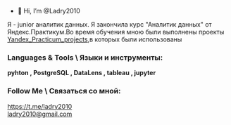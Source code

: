- 👋 Hi, I’m @Ladry2010


Я - junior аналитик данных. Я закончила курс "Аналитик данных" от Яндекс.Практикум.Во время обучения мною были выполнены проекты   [Yandex_Practicum_projects](https://github.com/Ladry2010/Yandex_Practicum_projects),в которых были использованы

### Languages & Tools \ Языки и инструменты:
**pyhton , PostgreSQL , DataLens , tableau , jupyter**



   
  
 




 
### Follow Me \ Связаться со мной:
  
https://t.me/ladry2010   
[ladry2010@gmail.com](https://mail.google.com/mail/u/0/?fs=1&tf=cm&source=mailto&to=ladry2010@gmail.com)


[image7]:https://github.com/Ladry2010/introduce/assets/156521640/c85792c5-d38a-45fc-a257-21b095458005

[image8]:https://github.com/Ladry2010/Ladry2010/assets/156521640/6e39e197-00af-420a-88da-7c80cb96bab2


[image1]:https://github.com/Ladry2010/introduce/assets/156521640/65d468ce-caa6-4d82-8d5a-f131486ae149
[image2]:https://github.com/Ladry2010/introduce/assets/156521640/55b560fd-a952-41c7-bd9c-7bb136f41bd7
[image3]:https://github.com/Ladry2010/introduce/assets/156521640/b27b921c-1882-4601-9a88-7621f25de69a
[image4]:https://github.com/Ladry2010/introduce/assets/156521640/a477ecc0-90a9-40db-aa43-79b35570649b
[image5]:https://github.com/Ladry2010/introduce/assets/156521640/9fa0a430-292a-4ebd-9915-bb97c7c2d444
[image6]:https://github.com/Ladry2010/introduce/assets/156521640/bf8ae51c-bfaa-43c3-a3f1-27b2771f899e

